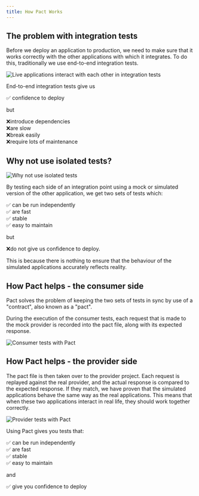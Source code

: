 ```yaml
---
title: How Pact Works
---
```


## The problem with integration tests

Before we deploy an application to production, we need to make sure that it works correctly with the other applications with which it integrates. To do this, traditionally we use end-to-end integration tests.

![Live applications interact with each other in integration tests](../../.gitbook/assets/how_pact_works_1.png)

End-to-end integration tests give us

✅ confidence to deploy

but

❌introduce dependencies  
❌are slow  
❌break easily  
❌require lots of maintenance

## Why not use isolated tests?

![Why not use isolated tests](../../.gitbook/assets/how_pact_works_2.png)

By testing each side of an integration point using a mock or simulated version of the other application, we get two sets of tests which:

✅ can be run independently  
✅ are fast  
✅ stable  
✅ easy to maintain

but

❌do not give us confidence to deploy.

This is because there is nothing to ensure that the behaviour of the simulated applications accurately reflects reality.

## How Pact helps - the consumer side

Pact solves the problem of keeping the two sets of tests in sync by use of a "contract", also known as a "pact".

During the execution of the consumer tests, each request that is made to the mock provider is recorded into the pact file, along with its expected response.

![Consumer tests with Pact](../../.gitbook/assets/how_pact_works_3.png)

## How Pact helps - the provider side

The pact file is then taken over to the provider project. Each request is replayed against the real provider, and the actual response is compared to the expected response. If they match, we have proven that the simulated applications behave the same way as the real applications. This means that when these two applications interact in real life, they should work together correctly.

![Provider tests with Pact](../../.gitbook/assets/how_pact_works_4.png)

Using Pact gives you tests that:

✅ can be run independently  
✅ are fast  
✅ stable  
✅ easy to maintain

and

✅ give you confidence to deploy


